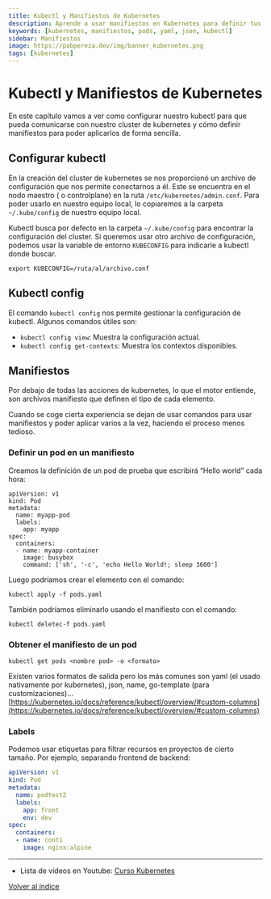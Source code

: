 ```yaml
---
title: Kubectl y Manifiestos de Kubernetes
description: Aprende a usar manifiestos en Kubernetes para definir tus recursos y aplicarlos de forma sencilla con kubectl. 
keywords: [kubernetes, manifiestos, pods, yaml, json, kubectl]
sidebar: Manifiestos
image: https://pabpereza.dev/img/banner_kubernetes.png
tags: [kubernetes]
---
```


# Kubectl y Manifiestos de Kubernetes
En este capítulo vamos a ver como configurar nuestro kubectl para que pueda comunicarse con nuestro cluster de kubernetes y cómo definir manifiestos para poder aplicarlos de forma sencilla.

## Configurar kubectl
En la creación del cluster de kubernetes se nos proporcionó un archivo de configuración que nos permite conectarnos a él. Este se encuentra en el nodo maestro ( o controlplane) en la ruta `/etc/kubernetes/admin.conf`. Para poder usarlo en nuestro equipo local, lo copiaremos a la carpeta `~/.kube/config` de nuestro equipo local.

Kubectl busca por defecto en la carpeta `~/.kube/config` para encontrar la configuración del cluster. Si queremos usar otro archivo de configuración, podemos usar la variable de entorno `KUBECONFIG` para indicarle a kubectl donde buscar.

```shell
export KUBECONFIG=/ruta/al/archivo.conf
```

## Kubectl config
El comando `kubectl config` nos permite gestionar la configuración de kubectl. Algunos comandos útiles son:
* `kubectl config view`: Muestra la configuración actual.
* `kubectl config get-contexts`: Muestra los contextos disponibles.



## Manifiestos

Por debajo de todas las acciones de kubernetes, lo que el motor entiende, son archivos manifiesto que definen el tipo de cada elemento.

Cuando se coge cierta experiencia se dejan de usar comandos para usar manifiestos y poder aplicar varios a la vez, haciendo el proceso menos tedioso.

### Definir un pod en un manifiesto

Creamos la definición de un pod de prueba que escribirá “Hello world” cada hora:

```shell
apiVersion: v1
kind: Pod
metadata:
  name: myapp-pod
  labels:
    app: myapp
spec:
  containers:
  - name: myapp-container
    image: busybox
    command: ['sh', '-c', 'echo Hello World!; sleep 3600']
```

Luego podríamos crear el elemento con el comando:

```shell
kubectl apply -f pods.yaml
```

También podríamos eliminarlo usando el manifiesto con el comando:

```shell
kubectl deletec-f pods.yaml
```

### Obtener el manifiesto de un pod

```shell
kubectl get pods <nombre pod> -o <formato>
```

Existen varios formatos de salida pero los más comunes son yaml (el usado nativamente por kubernetes), json,  name, go-template (para customizaciones)... [https://kubernetes.io/docs/reference/kubectl/overview/#custom-columns](https://kubernetes.io/docs/reference/kubectl/overview/#custom-columns)


### Labels

Podemos usar etiquetas para filtrar recursos en proyectos de cierto tamaño. Por ejemplo, separando frontend de backend:

``` yaml
apiVersion: v1
kind: Pod
metadata:
  name: podtest2
  labels:
    app: front
    env: dev
spec:
  containers:
  - name: cont1
    image: nginx:alpine
```


---
* Lista de vídeos en Youtube: [Curso Kubernetes](https://www.youtube.com/playlist?list=PLQhxXeq1oc2k9MFcKxqXy5GV4yy7wqSma)

[Volver al índice](README.md#índice)